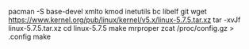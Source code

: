 pacman -S base-devel xmlto kmod inetutils bc libelf git
wget https://www.kernel.org/pub/linux/kernel/v5.x/linux-5.7.5.tar.xz
tar -xvJf linux-5.7.5.tar.xz
cd linux-5.7.5
make mrproper
zcat /proc/config.gz > .config
make
